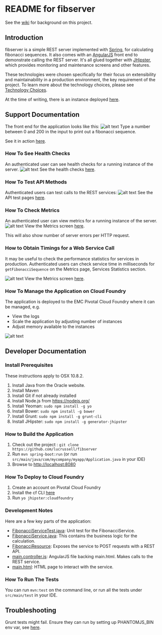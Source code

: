 README for fibserver
====================

See the [wiki](https://github.com/lucrussell/fibserver/wiki) for background on this project.

## Introduction
fibserver is a simple REST server implemented with [Spring](http://spring.io/guides/gs/rest-service/), for calculating fibonacci sequences. It also comes with an [AngularJS](http://angularjs.org) front end to demonstrate calling the REST server. It's all glued together with [JHipster](https://jhipster.github.io/tech_stack.html), which provides monitoring and maintenance screens and other features.

These technologies were chosen specifically for their focus on extensibility and maintainability in a production environment, the key requirement of the project. To learn more about the technology choices, please see [Technology Choices](https://github.com/lucrussell/fibserver/wiki#technology-choices).

At the time of writing, there is an instance deployed [here](http://fibserver.cfapps.io/#/).

## Support Documentation
The front end for the application looks like this:
![alt text](https://github.com/lucrussell/fibserver/blob/master/doc-images/home.png)
Type a number between 0 and 200 in the input to print out a fibonacci sequence.

See it in action [here](http://fibserver.cfapps.io).

### How To See Health Checks
An authenticated user can see health checks for a running instance of the server.
![alt text](https://github.com/lucrussell/fibserver/blob/master/doc-images/health.png)
See the health checks [here](http://fibserver.cfapps.io/#/health).

### How To Test API Methods
Authenticated users can test calls to the REST services:
![alt text](https://github.com/lucrussell/fibserver/blob/master/doc-images/api2.png)
See the API test pages [here](http://fibserver.cfapps.io/#/docs).

### How To Check Metrics
An authenticated user can view metrics for a running instance of the server.
![alt text](https://github.com/lucrussell/fibserver/blob/master/doc-images/metrics.png)
View the Metrics screen [here](http://fibserver.cfapps.io/#/metrics).

This will also show number of server errors per HTTP request.

### How to Obtain Timings for a Web Service Call
It may be useful to check the performance statistics for services in production. Authenticated users can check service time in milliseconds for `getFibonacciSequence` on the Metrics page, Services Statistics section.

![alt text](https://github.com/lucrussell/fibserver/blob/master/doc-images/statistics.png)
View the Metrics screen [here](http://fibserver.cfapps.io/#/metrics).

### How To Manage the Application on Cloud Foundry
The application is deployed to the EMC Pivotal Cloud Foundry where it can be managed, e.g. 
* View the logs
* Scale the application by adjusting number of instances
* Adjust memory available to the instances

![alt text](https://github.com/lucrussell/fibserver/blob/master/doc-images/cloudfoundry.png)

## Developer Documentation
### Install Prerequisites
These instructions apply to OSX 10.8.2.

1. Install Java from the Oracle website.
1. Install Maven
1. Install Git if not already installed
1. Install Node.js from https://nodejs.org/
1. Install Yeoman: `sudo npm install -g yo`
1. Install Bower: `sudo npm install -g bower`
1. Install Grunt: `sudo npm install -g grunt-cli`
1. Install JHipster: `sudo npm install -g generator-jhipster`

### How to Build the Application 
1. Check out the project : `git clone https://github.com/lucrussell/fibserver`
1. Run `mvn spring-boot:run` (or run `src/main/java/com/mycompany/myapp/Application.java` in your IDE)
1. Browse to [http://localhost:8080](http://localhost:8080)

### How To Deploy to Cloud Foundry
1. Create an account on Pivotal Cloud Foundry 
1. Install the cf CLI [here](http://docs.cloudfoundry.org/devguide/installcf/install-go-cli.html)
1. Run `yo jhipster:cloudfoundry`

### Development Notes

Here are a few key parts of the application:

* [FibonacciServiceTest.java](https://github.com/lucrussell/fibserver/blob/8b0619b9c004f48bd8171efae074186992621ebf/src/test/java/com/mycompany/myapp/service/FibonacciServiceTest.java): Unit test for the FibonacciService.
* [FibonacciService.java](https://github.com/lucrussell/fibserver/blob/master/src/main/java/com/mycompany/myapp/service/FibonacciService.java): This contains the business logic for the calculation. 
* [FibonacciResource](https://github.com/lucrussell/fibserver/blob/master/src/main/java/com/mycompany/myapp/web/rest/FibonacciResource.java): Exposes the service to POST requests with a REST API.
* [main.controller.js](https://github.com/lucrussell/fibserver/blob/master/src/main/webapp/scripts/app/main/main.controller.js): AngularJS file backing main.html. Makes calls to the REST service.
* [main.html](https://github.com/lucrussell/fibserver/blob/master/src/main/webapp/scripts/app/main/main.html): HTML page to interact with the service.

### How To Run The Tests
You can run `mvn:test` on the command line, or run all the tests under `src/main/test` in your IDE.


## Troubleshooting
Grunt tests might fail. Ensure they can run by setting up PHANTOMJS_BIN env var, see [here](http://stackoverflow.com/questions/28336214/no-binary-for-phantomjs-browser-on-your-platform-please-set-phantomjs-bin-en).
